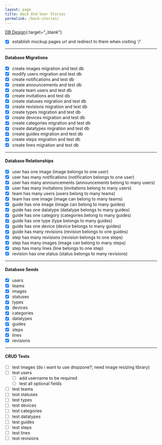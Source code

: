 ```yaml
---
layout: page
title: Back End User Stories
permalink: /back-stories/
---
```


[DB Design](http://dbdesigner.net/designer/schema/89573){:target="_blank"}

- [x] establish mockup pages url and redirect to them when visiting '/'

---

#### Database Migrations
- [x] create images migration and test db
- [x] modify users migration and test db
- [x] create notifications and test db
- [x] create announcements and test db
- [x] create team users and test db
- [x] create invitations and test db
- [x] create statuses migration and test db
- [x] create revisions migration and test db
- [x] create types migration and test db
- [x] create devices migration and test db
- [x] create categories migration and test db
- [x] create datatypes migration and test db
- [x] create guides migration and test db
- [x] create steps migration and test db
- [x] create lines migration and test db

---

#### Database Relationships
- [x] user has one image (image belongs to one user)
- [x] user has many notifications (notification belongs to one user)
- [x] user has many announcements (announcements belong to many users)
- [x] user has many invitations (invitations belong to many users)
- [x] team has many users (users belong to many teams)
- [x] team has one image (image can belong to many teams)
- [x] guide has one image (image can belong to many guides)
- [x] guide has one datatype (datatype belongs to many guides)
- [x] guide has one category (categories belong to many guides)
- [x] guide has one type (type belongs to many guides)
- [x] guide has one device (device belongs to many guides)
- [x] guide has many revisions (revision belongs to one guides)
- [x] step has many revisions (revision belongs to one steps)
- [x] step has many images (image can belong to many steps)
- [x] step has many lines (line belongs to one step)
- [x] revision has one status (status belongs to many revisions)

---

#### Database Seeds

- [x] users
- [x] teams
- [x] images
- [x] statuses
- [x] types
- [x] devices
- [x] categories
- [x] datatypes
- [x] guides
- [x] steps
- [x] lines
- [x] revisions

---

#### CRUD Tests
- [ ] test images (do i want to use dropzone?; need image resizing library)
- [ ] test users
    - [ ] add username to be required
    - [ ] test all optional fields
- [ ] test teams
- [ ] test statuses
- [ ] test types
- [ ] test devices
- [ ] test categories
- [ ] test datatypes
- [ ] test guides
- [ ] test steps
- [ ] test lines
- [ ] test revisions
